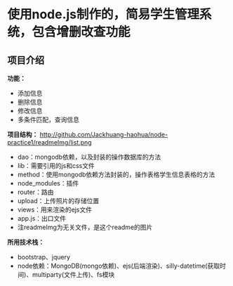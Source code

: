 # 使用node.js制作的，简易学生管理系统，包含增删改查功能

## 项目介绍

**功能：**
- 添加信息
- 删除信息
- 修改信息
- 多条件匹配，查询信息

**项目结构：**
http://github.com/Jackhuang-haohua/node-practice1/readmeImg/list.png
- dao：mongodb依赖，以及封装的操作数据库的方法
- lib：需要引用的js和css文件
- method：使用mongodb依赖方法封装的，操作表格学生信息表格的方法
- node_modules：插件
- router：路由
- upload：上传照片的存储位置
- views：用来渲染的ejs文件
- app.js：出口文件
- 注readmeImg为无关文件，是这个readme的图片

**所用技术栈：**
- bootstrap、jquery
- node依赖：MongoDB(mongo依赖)、ejs(后端渲染)、silly-datetime(获取时间)、multiparty(文件上传)、fs模块
